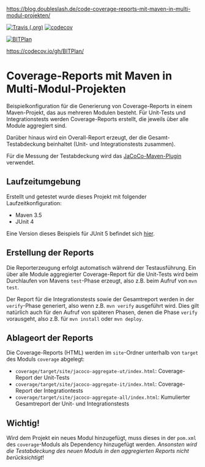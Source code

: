 https://blog.doubleslash.de/code-coverage-reports-mit-maven-in-multi-modul-projekten/

[![Travis (.org)](https://img.shields.io/travis/BITPlan/maven-multimodule-coverage.svg)](https://travis-ci.org/BITPlan/maven-multimodule-coverage)
[![codecov](https://codecov.io/gh/BITPlan/maven-multimodule-coverage/branch/junit-4/graph/badge.svg)](https://codecov.io/gh/BITPlan/maven-multimodule-coverage/branch/junit-4)

[![BITPlan](http://wiki.bitplan.com/images/wiki/thumb/3/38/BITPlanLogoFontLessTransparent.png/198px-BITPlanLogoFontLessTransparent.png)](http://www.bitplan.com)


https://codecov.io/gh/BITPlan/

# Coverage-Reports mit Maven in Multi-Modul-Projekten

Beispielkonfiguration für die Generierung von Coverage-Reports in einem Maven-Projekt, das aus mehreren Modulen
besteht. Für Unit-Tests und Integrationstests werden Coverage-Reports erstellt, die jeweils über alle Module
aggregiert sind.

Darüber hinaus wird ein Overall-Report erzeugt, der die Gesamt-Testabdeckung beinhaltet (Unit- und
Integrationstests zusammen).

Für die Messung der Testabdeckung wird das
[JaCoCo-Maven-Plugin](http://www.eclemma.org/jacoco/trunk/doc/maven.html) verwendet.

## Laufzeitumgebung ##

Erstellt und getestet wurde dieses Projekt mit folgender Laufzeitkonfiguration:

- Maven 3.5
- JUnit 4

Eine Version dieses Beispiels für JUnit 5 befindet sich
[hier](https://github.com/doubleSlashde/maven-multimodule-coverage/tree/master).

## Erstellung der Reports ##

Die Reporterzeugung erfolgt automatisch während der Testausführung. Ein über alle Module aggregierter Coverage-Report
für die Unit-Tests wird beim Durchlaufen von Mavens `test`-Phase erzeugt, also z.B. beim Aufruf von `mvn test`.

Der Report für die Integrationstests sowie der Gesamtreport werden in der `verify`-Phase generiert, also wenn
z.B. `mvn verify` ausgeführt wird. Dies gilt natürlich auch für den Aufruf von späteren Phasen, denen die Phase `verify`
vorausgeht, also z.B. für `mvn install` oder `mvn deploy`.

## Ablageort der Reports ##

Die Coverage-Reports (HTML) werden im `site`-Ordner unterhalb von `target` des Moduls `coverage` abgelegt:
- `coverage/target/site/jacoco-aggregate-ut/index.html`: Coverage-Report der Unit-Tests
- `coverage/target/site/jacoco-aggregate-it/index.html`: Coverage-Report der Integrationtests
- `coverage/target/site/jacoco-aggregate-all/index.html`: Kumulierter Gesamtreport der Unit- und Integrationstests

## Wichtig! ##

Wird dem Projekt ein neues Modul hinzugefügt, muss dieses in der `pom.xml` des `coverage`-Moduls als Dependency
hinzugefügt werden. _Ansonsten wird die Testabdeckung des neuen Moduls in den aggregierten Reports nicht berücksichtigt_!
